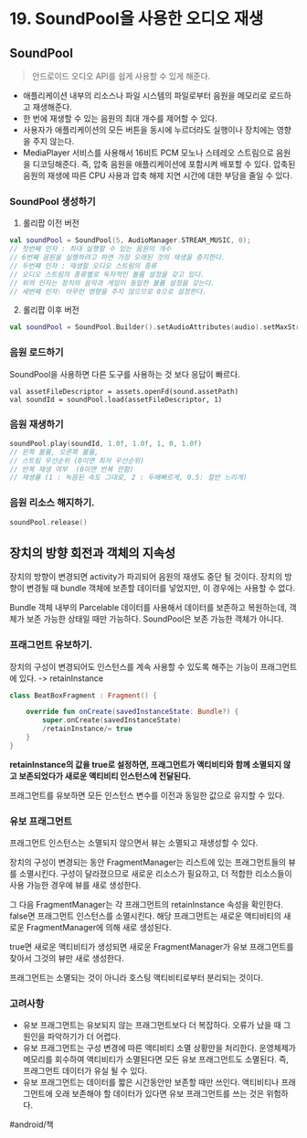 # 19. SoundPool을 사용한 오디오 재생
## SoundPool
> 안드로이드 오디오 API를 쉽게 사용할 수 있게 해준다.  
* 애플리케이션 내부의 리소스나 파일 시스템의 파일로부터 음원을 메모리로 로드하고 재생해준다. 
* 한 번에 재생할 수 있는 음원의 최대 개수를 제어할 수 있다.
* 사용자가 애플리케이션의 모든 버튼을 동시에 누르더라도 실행이나 장치에는 영향을 주지 않는다.
* MediaPlayer 서비스를 사용해서 16비트 PCM 모노나 스테레오 스트림으로 음원을 디코딩해준다. 즉, 압축 음원을 애플리케이션에 포함시켜 배포할 수 있다.
압축된 음원의 재생에 따른 CPU 사용과 압축 해제 지연 시간에 대한 부담을 줄일 수 있다.

### SoundPool 생성하기
1. 롤리팝 이전 버전
```kotlin
val soundPool = SoundPool(5, AudioManager.STREAM_MUSIC, 0);
// 첫번째 인자 : 최대 실행할 수 있는 음원의 개수
// 6번째 음원을 실행하려고 하면 가장 오래된 것의 재생을 중지한다.
// 두번째 인자 : 재생할 오디오 스트림의 종류
// 오디오 스트림의 종류별로 독자적인 볼륨 설정을 갖고 있다.
// 위의 인자는 장치의 음악과 게임이 동일한 볼륨 설정을 갖는다.
// 세번째 인자: 아무런 영향을 주지 않으므로 0으로 설정한다.
```

2. 롤리팝 이후 버전
```kotlin
val soundPool = SoundPool.Builder().setAudioAttributes(audio).setMaxStreams(5).build();
```

### 음원 로드하기
SoundPool을 사용하면 다른 도구를 사용하는 것 보다 응답이 빠르다.
```kotlinval 
val assetFileDescriptor = assets.openFd(sound.assetPath)
val soundId = soundPool.load(assetFileDescriptor, 1)
```

### 음원 재생하기
```kotlin
soundPool.play(soundId, 1.0f, 1.0f, 1, 0, 1.0f)
// 왼쪽 볼륨, 오른쪽 볼륨, 
// 스트림 우선순위 (0이면 최저 우선순위)
// 반복 재생 여부  (0이면 반복 안함)
// 재생률 (1 : 녹음된 속도 그대로, 2 : 두배빠르게, 0.5: 절반 느리게)
```

### 음원 리소스 해지하기.
```kotlin
soundPool.release()
```

## 장치의 방향 회전과 객체의 지속성
장치의 방향이 변경되면 activity가 파괴되어 음원의 재생도 중단 될 것이다.
장치의 방향이 변경될 때 bundle 객체에 보존할 데이터를 넣었지만, 이 경우에는 사용할 수 없다.

Bundle 객체 내부의 Parcelable 데이터를 사용해서 데이터를 보존하고 복원하는데, 객체가 보존 가능한 상태일 때만 가능하다.
SoundPool은 보존 가능한 객체가 아니다.

### 프래그먼트 유보하기.
장치의 구성이 변경되어도 인스턴스를 계속 사용할 수 있도록 해주는 기능이 프래그먼트에 있다. -> retainInstance

```kotlin
class BeatBoxFragment : Fragment() {

    override fun onCreate(savedInstanceState: Bundle?) {
        super.onCreate(savedInstanceState)
        /retainInstance/= true
    }
}
```

**retainInstance의 값을 true로 설정하면, 프래그먼트가 액티비티와 함께 소멸되지 않고 보존되었다가 새로운 액티비티 인스턴스에 전달된다.**

프래그먼트를 유보하면 모든 인스턴스 변수를 이전과 동일한 값으로 유지할 수 있다.

### 유보 프래그먼트
프래그먼트 인스턴스는 소멸되지 않으면서 뷰는 소멸되고 재생성할 수 있다.

장치의 구성이 변경되는 동안 FragmentManager는 리스트에 있는 프래그먼트들의 뷰를 소멸시킨다. 구성이 달라졌으므로 새로운 리소스가 필요하고, 더 적합한 리소스들이 사용 가능한 경우에 뷰를 새로 생성한다. 

그 다음 FragmentManager는 각 프래그먼트의 retainInstance 속성을 확인한다.
false면 프래그먼트 인스턴스를 소멸시킨다. 해당 프래그먼트는 새로운 액티비티의 새로운 FragmentManager에 의해 새로 생성된다.

true면 새로운 액티비티가 생성되면 새로운 FragmentManager가 유보 프래그먼트를 찾아서 그것의 뷰만 새로 생성한다. 

프래그먼트는 소멸되는 것이 아니라 호스팅 액티비티로부터 분리되는 것이다.

### 고려사항
* 유보 프래그먼트는 유보되지 않는 프래그먼트보다 더 복잡하다. 오류가 났을 때 그 원인을 파악하기가 더 어렵다.
* 유보 프래그먼트는 구성 변경에 따른 액티비티 소멸 상황만을 처리한다. 운영체제가 메모리를 회수하여 액티비티가 소멸된다면 모든 유보 프래그먼트도 소멸된다. 즉, 프래그먼트 데이터가 유실 될 수 있다. 
* 유보 프래그먼트는 데이터를 짧은 시간동안만 보존할 때만 쓰인다. 
액티비티나 프래그먼트에 오래 보존해야 할 데이터가 있다면 유보 프래그먼트를 쓰는 것은 위험하다.

#android/책